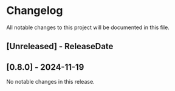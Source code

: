 # Changelog

All notable changes to this project will be documented in this file.

<!-- next-header -->

## [Unreleased] - ReleaseDate

## [0.8.0] - 2024-11-19

No notable changes in this release.
